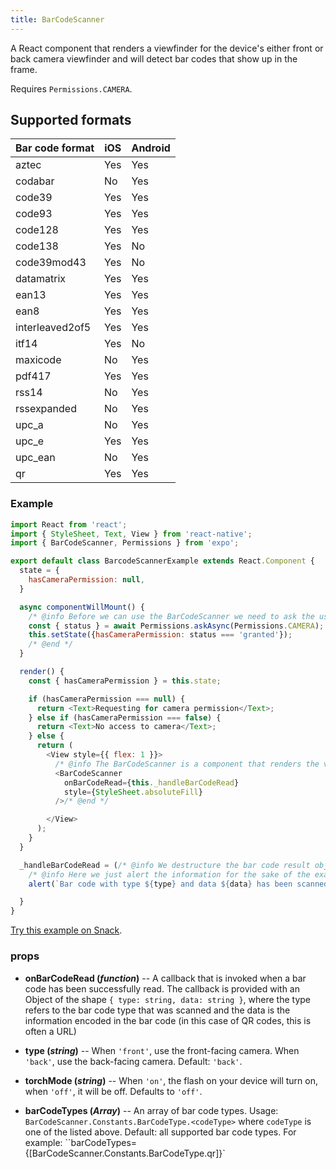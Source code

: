 ```yaml
---
title: BarCodeScanner
---
```


A React component that renders a viewfinder for the device's either front or back camera viewfinder and will detect bar codes that show up in the frame.

Requires `Permissions.CAMERA`.

## Supported formats

| Bar code format | iOS | Android |
| --------------- | --- | ------- |
| aztec           | Yes | Yes     |
| codabar         | No  | Yes     |
| code39          | Yes | Yes     |
| code93          | Yes | Yes     |
| code128         | Yes | Yes     |
| code138         | Yes | No      |
| code39mod43     | Yes | No      |
| datamatrix      | Yes | Yes     |
| ean13           | Yes | Yes     |
| ean8            | Yes | Yes     |
| interleaved2of5 | Yes | Yes     |
| itf14           | Yes | No      |
| maxicode        | No  | Yes     |
| pdf417          | Yes | Yes     |
| rss14           | No  | Yes     |
| rssexpanded     | No  | Yes     |
| upc_a           | No  | Yes     |
| upc_e           | Yes | Yes     |
| upc_ean         | No  | Yes     |
| qr              | Yes | Yes     |

### Example

```javascript
import React from 'react';
import { StyleSheet, Text, View } from 'react-native';
import { BarCodeScanner, Permissions } from 'expo';

export default class BarcodeScannerExample extends React.Component {
  state = {
    hasCameraPermission: null,
  }

  async componentWillMount() {
    /* @info Before we can use the BarCodeScanner we need to ask the user for permission to access their camera. <a href='permissions.html'>Read more about Permissions.</a> */
    const { status } = await Permissions.askAsync(Permissions.CAMERA);
    this.setState({hasCameraPermission: status === 'granted'});
    /* @end */
  }

  render() {
    const { hasCameraPermission } = this.state;

    if (hasCameraPermission === null) {
      return <Text>Requesting for camera permission</Text>;
    } else if (hasCameraPermission === false) {
      return <Text>No access to camera</Text>;
    } else {
      return (
        <View style={{ flex: 1 }}>
          /* @info The BarCodeScanner is a component that renders the viewfinder from the user's camera. If you render it without having user permission to use the camera, the view will be black. */
          <BarCodeScanner
            onBarCodeRead={this._handleBarCodeRead}
            style={StyleSheet.absoluteFill}
          />/* @end */

        </View>
      );
    }
  }

  _handleBarCodeRead = (/* @info We destructure the bar code result object into <em>type</em> and <em>data</em>*/{ type, data }/* @end */) => {
    /* @info Here we just alert the information for the sake of the example */
    alert(`Bar code with type ${type} and data ${data} has been scanned!`);/* @end */

  }
}
```

[Try this example on Snack](https://snack.expo.io/Skxzn6-5b).


### props

- **onBarCodeRead (_function_)** -- A callback that is invoked when a bar code has been successfully read. The callback is provided with an Object of the shape `{ type: string, data: string }`, where the type refers to the bar code type that was scanned and the data is the information encoded in the bar code (in this case of QR codes, this is often a URL)

- **type (_string_)** -- When `'front'`, use the front-facing camera. When `'back'`, use the back-facing camera. Default: `'back'`.

- **torchMode (_string_)** -- When `'on'`, the flash on your device will turn on, when `'off'`, it will be off. Defaults to `'off'`.

- **barCodeTypes (_Array<string>_)** -- An array of bar code types. Usage: `BarCodeScanner.Constants.BarCodeType.<codeType>` where `codeType` is one of the listed above. Default: all supported bar code types. For example: ``barCodeTypes={[BarCodeScanner.Constants.BarCodeType.qr]}`